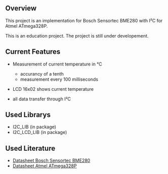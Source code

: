 ## Overview
This project is an implementation for Bosch Sensortec BME280 with I²C for Atmel ATmega328P.

This is an education project. The project is still under developement.

## Current Features
- Measurement of current temperature in °C
    - accurancy of a tenth
    - measurement every 100 milliseconds

- LCD 16x02 shows current temperature

- all data transfer through I²C

## Used Librarys
- I2C_LIB (in package)
- I2C_LCD_LIB (in package)

## Used Literature
- [Datasheet Bosch Sensortec BME280](https://ae-bst.resource.bosch.com/media/_tech/media/datasheets/BST-BME280-DS002.pdf)
- [Datasheet Atmel ATmega328P](https://cdn-shop.adafruit.com/datasheets/ATMEGA328P.pdf)
